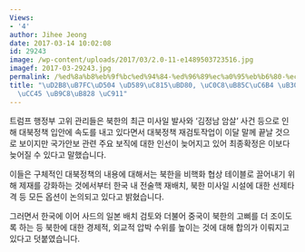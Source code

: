 ```yaml
---
Views:
- '4'
author: Jihee Jeong
date: 2017-03-14 10:02:08
id: 29243
image: /wp-content/uploads/2017/03/2.0-11-e1489503723516.jpg
imagef: 2017-03-29243.jpg
permalink: /%ed%8a%b8%eb%9f%bc%ed%94%84-%ed%96%89%ec%a0%95%eb%b6%80-%ec%83%88%eb%a1%9c%ec%9a%b4-%eb%8c%80%eb%b6%81%ec%a0%95%ec%b1%85-%eb%a7%88%eb%a0%a8-%ec%a4%91/
title: "\uD2B8\uB7FC\uD504 \uD589\uC815\uBD80, \uC0C8\uB85C\uC6B4 \uB300\uBD81\uC815\
  \uCC45 \uB9C8\uB828 \uC911"
---
```


트럼프 행정부 고위 관리들은 북한의 최근 미사일 발사와 ‘김정남 암살’ 사건 등으로 인해 대북정책 입안에 속도를 내고 있다면서 대북정책 재검토작업이 이달 말께 끝날 것으로 보이지만 국가안보 관련 주요 보직에 대한 인선이 늦어지고 있어 최종확정은 이보다 늦어질 수 있다고 말했습니다.

이들은 구체적인 대북정책의 내용에 대해서는 북한을 비핵화 협상 테이블로 끌어내기 위해 제재를 강화하는 것에서부터 한국 내 전술핵 재배치, 북한 미사일 시설에 대한 선제타격 등 모든 옵션이 논의되고 있다고 밝혔습니다.

그러면서 한국에 이어 사드의 일본 배치 검토와 더불어 중국이 북한의 고삐를 더 조이도록 하는 등 북한에 대한 경제적, 외교적 압박 수위를 높이는 것에 대해 합의가 이뤄지고 있다고 덧붙였습니다.